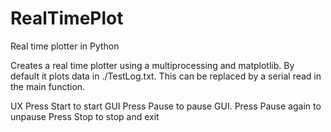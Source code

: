 # RealTimePlot
Real time plotter in Python

Creates a real time plotter using a multiprocessing and matplotlib. By default it plots data in ./TestLog.txt. This can be replaced by a serial read in the main function.

UX
Press Start to start GUI
Press Pause to pause GUI. Press Pause again to unpause
Press Stop to  stop and exit
